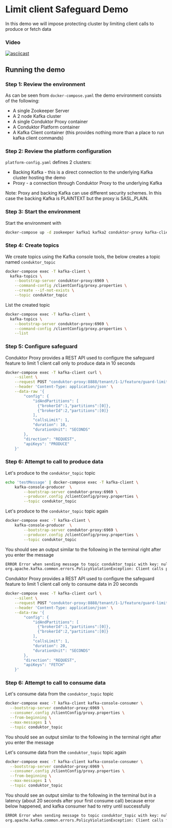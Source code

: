 # Limit client Safeguard Demo

In this demo we will impose protecting cluster by limiting client calls to produce or fetch data

### Video

[![asciicast](https://asciinema.org/a/qw1O5phcqkoF3XLRZkan7cUR7.svg)](https://asciinema.org/a/qw1O5phcqkoF3XLRZkan7cUR7)

## Running the demo

### Step 1: Review the environment

As can be seen from `docker-compose.yaml` the demo environment consists of the following:

* A single Zookeeper Server
* A 2 node Kafka cluster
* A single Conduktor Proxy container
* A Conduktor Platform container
* A Kafka Client container (this provides nothing more than a place to run kafka client commands)

### Step 2: Review the platform configuration

`platform-config.yaml` defines 2 clusters:

* Backing Kafka - this is a direct connection to the underlying Kafka cluster hosting the demo
* Proxy - a connection through Conduktor Proxy to the underlying Kafka

Note: Proxy and backing Kafka can use different security schemes.
In this case the backing Kafka is PLAINTEXT but the proxy is SASL_PLAIN.

### Step 3: Start the environment

Start the environment with

```bash
docker-compose up -d zookeeper kafka1 kafka2 conduktor-proxy kafka-client
```

### Step 4: Create topics

We create topics using the Kafka console tools, the below creates a topic named `conduktor_topic`

```bash
docker-compose exec -T kafka-client \
  kafka-topics \
    --bootstrap-server conduktor-proxy:6969 \
    --command-config /clientConfig/proxy.properties \
    --create --if-not-exists \
    --topic conduktor_topic
```

List the created topic

```bash
docker-compose exec -T kafka-client \
  kafka-topics \
    --bootstrap-server conduktor-proxy:6969 \
    --command-config /clientConfig/proxy.properties \
    --list
```

### Step 5: Configure safeguard

Conduktor Proxy provides a REST API used to configure the safeguard feature to limit 1 client call only to produce data in 10 seconds

```bash
docker-compose exec -T kafka-client curl \
    --silent \
    --request POST "conduktor-proxy:8888/tenant/1-1/feature/guard-limit-client" \
    --header 'Content-Type: application/json' \
    --data-raw '{
        "config": { 
            "idAndPartitions": [
              {"brokerId":1,"partitions":[0]},
              {"brokerId":2,"partitions":[0]}
            ],
            "callsLimit": 1,
            "duration": 10,
            "durationUnit": "SECONDS"
        },
        "direction": "REQUEST",
        "apiKeys": "PRODUCE"
    }'
```

### Step 6: Attempt to call to produce data

Let's produce to the `conduktor_topic` topic

```bash
echo 'testMessage' | docker-compose exec -T kafka-client \
    kafka-console-producer  \
        --bootstrap-server conduktor-proxy:6969 \
        --producer.config /clientConfig/proxy.properties \
        --topic conduktor_topic
```

Let's produce to the `conduktor_topic` topic again

```bash
docker-compose exec -T kafka-client \
    kafka-console-producer  \
        --bootstrap-server conduktor-proxy:6969 \
        --producer.config /clientConfig/proxy.properties \
        --topic conduktor_topic
```

You should see an output similar to the following in the terminal right after you enter the message

```bash
ERROR Error when sending message to topic conduktor_topic with key: null, value: 1 bytes with error: (org.apache.kafka.clients.producer.internals.ErrorLoggingCallback)
org.apache.kafka.common.errors.PolicyViolationException: Client calls produce exceed the limitation
```

Conduktor Proxy provides a REST API used to configure the safeguard feature to limit 1 client call only to consume data in 20 seconds

```bash
docker-compose exec -T kafka-client curl \
    --silent \
    --request POST "conduktor-proxy:8888/tenant/1-1/feature/guard-limit-client" \
    --header 'Content-Type: application/json' \
    --data-raw '{
        "config": { 
            "idAndPartitions": [
              {"brokerId":1,"partitions":[0]},
              {"brokerId":2,"partitions":[0]}
            ],
            "callsLimit": 1,
            "duration": 20,
            "durationUnit": "SECONDS"
        },
        "direction": "REQUEST",
        "apiKeys": "FETCH"
    }'
```

### Step 6: Attempt to call to consume data

Let's consume data from the `conduktor_topic` topic

```bash
docker-compose exec -T kafka-client kafka-console-consumer \
  --bootstrap-server conduktor-proxy:6969 \
  --consumer.config /clientConfig/proxy.properties \
  --from-beginning \
  --max-messages 1 \
  --topic conduktor_topic
```
You should see an output similar to the following in the terminal right after you enter the message

Let's consume data from the `conduktor_topic` topic again

```bash
docker-compose exec -T kafka-client kafka-console-consumer \
  --bootstrap-server conduktor-proxy:6969 \
  --consumer.config /clientConfig/proxy.properties \
  --from-beginning \
  --max-messages 1 \
  --topic conduktor_topic
```

You should see an output similar to the following in the terminal but in a latency (about 20 seconds after your first consume call) because error below happened,
and kafka consumer had to retry until successfully

```bash
ERROR Error when sending message to topic conduktor_topic with key: null, value: 1 bytes with error: (org.apache.kafka.clients.producer.internals.ErrorLoggingCallback)
org.apache.kafka.common.errors.PolicyViolationException: Client calls fetch exceed the limitation
```
